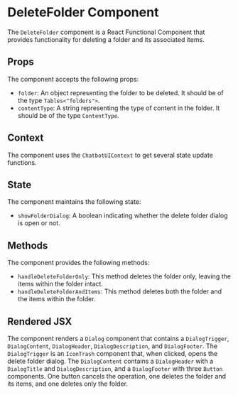 # DeleteFolder Component

The `DeleteFolder` component is a React Functional Component that provides functionality for deleting a folder and its associated items.

## Props

The component accepts the following props:

- `folder`: An object representing the folder to be deleted. It should be of the type `Tables<"folders">`.
- `contentType`: A string representing the type of content in the folder. It should be of the type `ContentType`.

## Context

The component uses the `ChatbotUIContext` to get several state update functions.

## State

The component maintains the following state:

- `showFolderDialog`: A boolean indicating whether the delete folder dialog is open or not.

## Methods

The component provides the following methods:

- `handleDeleteFolderOnly`: This method deletes the folder only, leaving the items within the folder intact.
- `handleDeleteFolderAndItems`: This method deletes both the folder and the items within the folder.

## Rendered JSX

The component renders a `Dialog` component that contains a `DialogTrigger`, `DialogContent`, `DialogHeader`, `DialogDescription`, and `DialogFooter`. The `DialogTrigger` is an `IconTrash` component that, when clicked, opens the delete folder dialog. The `DialogContent` contains a `DialogHeader` with a `DialogTitle` and `DialogDescription`, and a `DialogFooter` with three `Button` components. One button cancels the operation, one deletes the folder and its items, and one deletes only the folder.